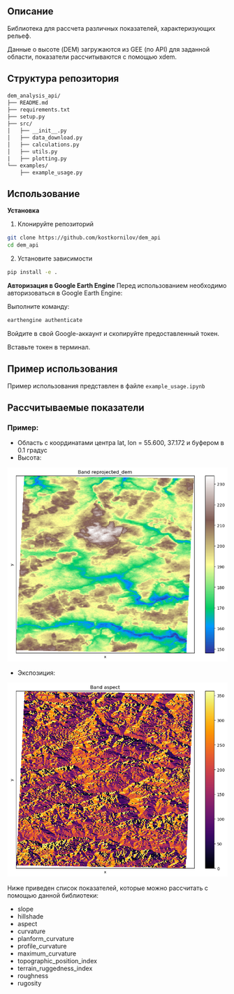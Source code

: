 ## Описание
Библиотека для рассчета различных показателей, характеризующих рельеф. 

Данные о высоте (DEM) загружаются из GEE (по API) для заданной области, показатели рассчитываются с помощью xdem.

## Структура репозитория 

```
dem_analysis_api/
├── README.md
├── requirements.txt
├── setup.py
├── src/
│   ├── __init__.py
│   ├── data_download.py
│   ├── calculations.py
│   ├── utils.py
|   ├── plotting.py
└── examples/
    ├── example_usage.py
```
## Использование

**Установка**
1. Клонируйте репозиторий
```bash
git clone https://github.com/kostkornilov/dem_api
cd dem_api
```
2. Установите зависимости
```bash
pip install -e .
```

**Авторизация в Google Earth Engine** 
Перед использованием необходимо авторизоваться в Google Earth Engine:

Выполните команду:
```bash
earthengine authenticate
```
Войдите в свой Google-аккаунт и скопируйте предоставленный токен.

Вставьте токен в терминал.

## Пример использования

Пример использования представлен в файле ```example_usage.ipynb```

## Рассчитываемые показатели
### Пример:
- Область с координатами центра lat, lon = 55.600, 37.172 и буфером в 0.1 градус
- Высота:
  
![Высота](examples/pictures/DEM.png)

- Экспозиция:

![Экспозиция](examples/pictures/Aspect.png)

Ниже приведен список показателей, которые можно рассчитать с помощью данной библиотеки:

- slope
- hillshade
- aspect
- curvature
- planform_curvature
- profile_curvature
- maximum_curvature
- topographic_position_index
- terrain_ruggedness_index
- roughness
- rugosity